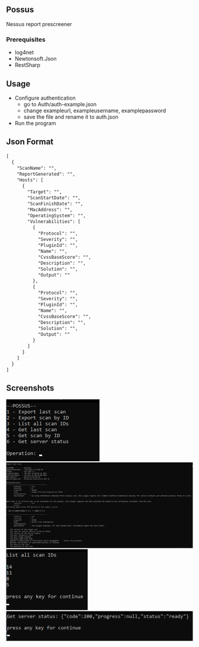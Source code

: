 ## Possus

Nessus report prescreener

### Prerequisites

* log4net
* Newtonsoft.Json
* RestSharp

## Usage
- Configure authentication
	- go to Auth/auth-example.json
	- change exampleurl, exampleusername, examplepassword
	- save the file and rename it to auth.json
-  Run the program

## Json Format
    [
      {
        "ScanName": "",
        "ReportGenerated": "",
        "Hosts": [
          {
            "Target": "",
            "ScanStartDate": "",
            "ScanFinishDate": "",
            "MacAddress": "",
            "OperatingSystem": "",
            "Vulnerabilities": [
              {
                "Protocol": "",
                "Severity": "",
                "PluginId": "",
                "Name": "",
                "CvssBaseScore": "",
                "Description": "",
                "Solution": "",
                "Output": ""
              },
              {
                "Protocol": "",
                "Severity": "",
                "PluginId": "",
                "Name": "",
                "CvssBaseScore": "",
                "Description": "",
                "Solution": "",
                "Output": ""
              }
            ]
          }
        ]
      }
    ]

## Screenshots
![1](/img/1.png?raw=true)  
![2](/img/2.png?raw=true)  
![3](/img/3.png?raw=true)  
![4](/img/4.png?raw=true)
